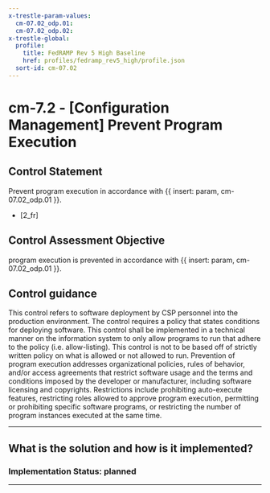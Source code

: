 ```yaml
---
x-trestle-param-values:
  cm-07.02_odp.01:
  cm-07.02_odp.02:
x-trestle-global:
  profile:
    title: FedRAMP Rev 5 High Baseline
    href: profiles/fedramp_rev5_high/profile.json
  sort-id: cm-07.02
---
```


# cm-7.2 - \[Configuration Management\] Prevent Program Execution

## Control Statement

Prevent program execution in accordance with {{ insert: param, cm-07.02_odp.01 }}.

- \[2_fr\]

## Control Assessment Objective

program execution is prevented in accordance with {{ insert: param, cm-07.02_odp.01 }}.

## Control guidance

This control refers to software deployment by CSP personnel into the production environment. The control requires a policy that states conditions for deploying software. This control shall be implemented in a technical manner on the information system to only allow programs to run that adhere to the policy (i.e. allow-listing). This control is not to be based off of strictly written policy on what is allowed or not allowed to run.
Prevention of program execution addresses organizational policies, rules of behavior, and/or access agreements that restrict software usage and the terms and conditions imposed by the developer or manufacturer, including software licensing and copyrights. Restrictions include prohibiting auto-execute features, restricting roles allowed to approve program execution, permitting or prohibiting specific software programs, or restricting the number of program instances executed at the same time.

______________________________________________________________________

## What is the solution and how is it implemented?

<!-- For implementation status enter one of: implemented, partial, planned, alternative, not-applicable -->

<!-- Note that the list of rules under ### Rules: is read-only and changes will not be captured after assembly to JSON -->

<!-- Add control implementation description here for control: cm-7.2 -->

### Implementation Status: planned

______________________________________________________________________
